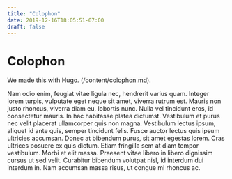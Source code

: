 ```yaml
---
title: "Colophon"
date: 2019-12-16T18:05:51-07:00
draft: false
---
```


# Colophon #

We made this with Hugo. (/content/colophon.md).

Nam odio enim, feugiat vitae ligula nec, hendrerit varius quam. Integer lorem turpis, vulputate eget neque sit amet,
viverra rutrum est. Mauris non justo rhoncus, viverra diam eu, lobortis nunc. Nulla vel tincidunt eros, id consectetur
mauris. In hac habitasse platea dictumst. Vestibulum et purus nec velit placerat ullamcorper quis non magna. Vestibulum
lectus ipsum, aliquet id ante quis, semper tincidunt felis. Fusce auctor lectus quis ipsum ultricies accumsan. Donec at
bibendum purus, sit amet egestas lorem. Cras ultrices posuere ex quis dictum. Etiam fringilla sem at diam tempor
vestibulum. Morbi et elit massa. Praesent vitae libero in libero dignissim cursus ut sed velit. Curabitur bibendum
volutpat nisl, id interdum dui interdum in. Nam accumsan massa risus, ut congue mi rhoncus ac.

